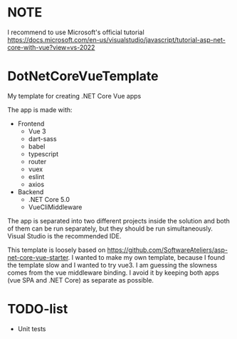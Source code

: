 # NOTE
I recommend to use Microsoft's official tutorial
https://docs.microsoft.com/en-us/visualstudio/javascript/tutorial-asp-net-core-with-vue?view=vs-2022

# DotNetCoreVueTemplate
My template for creating .NET Core Vue apps

The app is made with:
- Frontend
  - Vue 3
  - dart-sass
  - babel
  - typescript
  - router
  - vuex
  - eslint
  - axios
- Backend
  - .NET Core 5.0
  - VueCliMiddleware

The app is separated into two different projects inside the solution and both of them can be run separately, but they should be run simultaneously. Visual Studio is the recommended IDE.

This template is loosely based on https://github.com/SoftwareAteliers/asp-net-core-vue-starter. I wanted to make my own template, because I found the template slow and I wanted to try vue3. I am guessing the slowness comes  from the vue middleware binding. I avoid it by keeping both apps (vue SPA and .NET Core) as separate as possible.

# TODO-list
 - Unit tests

